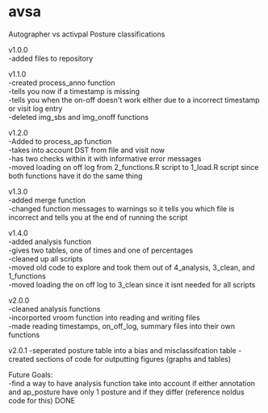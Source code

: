 # avsa
Autographer vs activpal Posture classifications

v1.0.0  
  -added files to repository

v1.1.0  
  -created process_anno function  
    -tells you now if a timestamp is missing  
    -tells you when the on-off doesn't work either due to a incorrect timestamp or visit log entry  
  -deleted img_sbs and img_onoff functions  
  
v1.2.0  
  -Added to process_ap function  
    -takes into account DST from file and visit now  
    -has two checks within it with informative error messages  
  -moved loading on off log from 2_functions.R script to 1_load.R script since both functions have it do the same thing  
  
v1.3.0  
  -added merge function  
  -changed function messages to warnings so it tells you which file is incorrect and tells you at the end of running the
   script  

v1.4.0  
  -added analysis function  
    -gives two tables, one of times and one of percentages  
  -cleaned up all scripts  
    -moved old code to explore and took them out of 4_analysis, 3_clean, and 1_functions  
    -moved loading the on off log to 3_clean since it isnt needed for all scripts  
    
v2.0.0  
  -cleaned analysis functions  
  -incorported vroom function into reading and writing files  
  -made reading timestamps, on_off_log, summary files into their own functions  
  
v2.0.1
 -seperated posture table into a bias and misclassifcation table
 -created sections of code for outputting figures (graphs and tables)
  
Future Goals:  
  -find a way to have analysis function take into account if either annotation and ap_posture have only 1 posture
   and if they differ (reference noldus code for this) DONE  